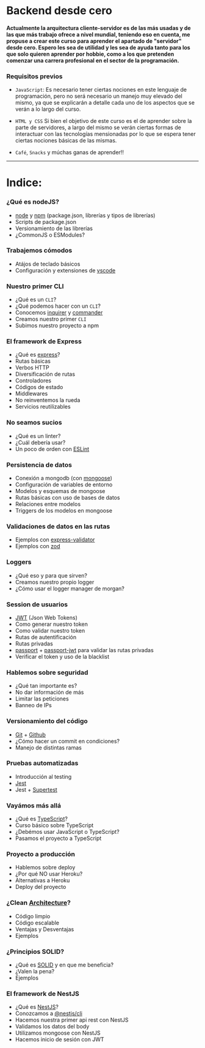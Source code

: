 # Backend desde cero

#### Actualmente la arquitectura cliente-servidor es de las más usadas y de las que más trabajo ofrece a nivel mundial, teniendo eso en cuenta, me propuse a crear este curso para aprender el apartado de "servidor" desde cero. Espero les sea de utilidad y les sea de ayuda tanto para los que solo quieren aprender por hobbie, como a los que pretenden comenzar una carrera profesional en el sector de la programación.


### Requisitos previos

* `JavaScript`: Es necesario tener ciertas nociones en este lenguaje de programación, pero no será necesario un manejo muy elevado del mismo, ya que se explicarán a detalle cada uno de los aspectos que se verán a lo largo del curso.

* `HTML y CSS` Si bien el objetivo de este curso es el de aprender sobre la parte de servidores, a largo del mismo se verán ciertas formas de interactuar con las tecnologías mensionadas por lo que se espera tener ciertas nociones básicas de las mismas.

* `Café`, `Snacks` y múchas ganas de aprender!! 

---
# Indice: 
### ¿Qué es nodeJS?
* [node](https://nodejs.org/en/) y [npm](https://www.npmjs.com) (package.json, librerías y tipos de librerías)
* Scripts de package.json
* Versionamiento de las librerías
* ¿CommonJS o ESModules?

### Trabajemos cómodos
* Atájos de teclado básicos
* Configuración y extensiones de [vscode](https://code.visualstudio.com)

### Nuestro primer CLI
* ¿Qué es un `CLI`?
* ¿Qué podemos hacer con un `CLI`?
* Conocemos [inquirer](https://www.npmjs.com/package/inquirer) y [commander](https://www.npmjs.com/package/commander)
* Creamos nuestro primer `CLI`
* Subimos nuestro proyecto a npm

### El framework de Express
* ¿Qué es [express](https://expressjs.com/es/)?
* Rutas básicas
* Verbos HTTP
* Diversificación de rutas
* Controladores
* Códigos de estado
* Middlewares
* No reinventemos la rueda
* Servicios reutilizables

### No seamos sucios
* ¿Qué es un linter?
* ¿Cuál debería usar?
* Un poco de orden con [ESLint](https://eslint.org)

### Persistencia de datos
* Conexión a mongodb (con [mongoose](https://mongoosejs.com))
* Configuración de variables de entorno
* Modelos y esquemas de mongoose
* Rutas básicas con uso de bases de datos
* Relaciones entre modelos
* Triggers de los modelos en mongoose

### Validaciones de datos en las rutas
* Ejemplos con [express-validator](https://express-validator.github.io/docs/)
* Ejemplos con [zod](https://zod.dev)

### Loggers
* ¿Qué eso y para que sirven?
* Creamos nuestro propio logger
* ¿Cómo usar el logger manager de morgan?

### Session de usuarios
* [JWT](https://jwt.io) (Json Web Tokens)
* Como generar nuestro token
* Como validar nuestro token
* Rutas de autentificación
* Rutas privadas
* [passport](http://www.passportjs.org) + [passport-jwt](http://www.passportjs.org/packages/passport-jwt/) para validar las rutas privadas
* Verificar el token y uso de la blacklist

### Hablemos sobre seguridad
* ¿Qué tan importante es?
* No dar información de más
* Limitar las peticiones
* Banneo de IPs

### Versionamiento del código
* [Git](https://git-scm.com) + [Github](https://github.com)
* ¿Cómo hacer un commit en condiciones?
* Manejo de distintas ramas

### Pruebas automatizadas
* Introducción al testing
* [Jest](https://jestjs.io)
* Jest + [Supertest](https://www.npmjs.com/package/supertest)

### Vayámos más allá
* ¿Qué es [TypeScript](https://www.typescriptlang.org)?
* Curso básico sobre TypeScript
* ¿Debémos usar JavaScript o TypeScript?
* Pasamos el proyecto a TypeScript

### Proyecto a producción
* Hablemos sobre deploy
* ¿Por qué NO usar Heroku?
* Alternativas a Heroku
* Deploy del proyecto

### ¿Clean [Architecture](https://clean-architecture-python.readthedocs.io/en/latest/fundamentos/index.html#solid)?
* Código limpio
* Código escalable
* Ventajas y Desventajas
* Ejemplos

### ¿Principios SOLID?
* ¿Qué es [SOLID](https://profile.es/blog/principios-solid-desarrollo-software-calidad/) y en que me beneficia?
* ¿Valen la pena?
* Ejemplos

### El framework de NestJS
* ¿Qué es [NestJS](https://nestjs.com)?
* Conozcamos a [@nestjs/cli](https://www.npmjs.com/package/@nestjs/cli)
* Hacemos nuestra primer api rest con NestJS
* Validamos los datos del body
* Utilizamos mongoose con NestJS
* Hacemos inicio de sesión con JWT